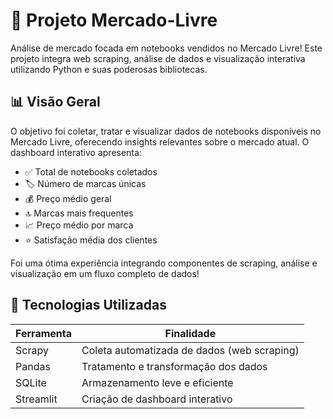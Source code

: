 # 🛒 Projeto Mercado-Livre

Análise de mercado focada em notebooks vendidos no Mercado Livre! Este projeto integra web scraping, análise de dados e visualização interativa utilizando Python e suas poderosas bibliotecas.

## 📊 Visão Geral

O objetivo foi coletar, tratar e visualizar dados de notebooks disponíveis no Mercado Livre, oferecendo insights relevantes sobre o mercado atual. O dashboard interativo apresenta:

- ✅ Total de notebooks coletados
- 🏷️ Número de marcas únicas
- 💰 Preço médio geral
- 🔝 Marcas mais frequentes
- 📈 Preço médio por marca
- ⭐ Satisfação média dos clientes

Foi uma ótima experiência integrando componentes de scraping, análise e visualização em um fluxo completo de dados!

## 🔧 Tecnologias Utilizadas

| Ferramenta   | Finalidade                          |
|--------------|-------------------------------------|
| Scrapy       | Coleta automatizada de dados (web scraping) |
| Pandas       | Tratamento e transformação dos dados |
| SQLite       | Armazenamento leve e eficiente       |
| Streamlit    | Criação de dashboard interativo      |
